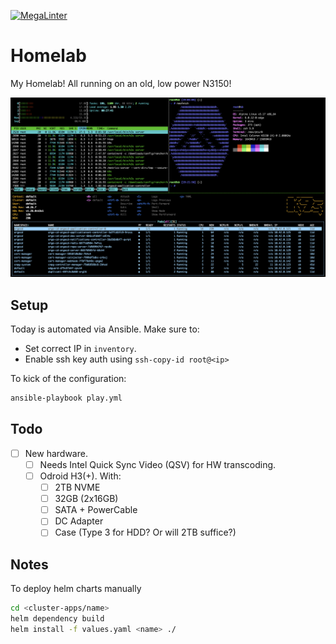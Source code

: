 [![MegaLinter](https://github.com/javydekoning/homelab/workflows/MegaLinter/badge.svg?branch=main)](https://github.com/javydekoning/homelab/actions?query=workflow%3AMegaLinter+branch%3Amain)

# Homelab

My Homelab! All running on an old, low power N3150!

![Screenshot of running apps.](homelab.png)

## Setup

Today is automated via Ansible. Make sure to:
- Set correct IP in `inventory`.
- Enable ssh key auth using `ssh-copy-id root@<ip>`

To kick of the configuration:

```sh
ansible-playbook play.yml
```

## Todo

- [ ] New hardware.
  - [ ] Needs Intel Quick Sync Video (QSV) for HW transcoding.
  - [ ] Odroid H3(+). With:
    - [ ] 2TB NVME
    - [ ] 32GB (2x16GB)
    - [ ] SATA + PowerCable
    - [ ] DC Adapter
    - [ ] Case (Type 3 for HDD? Or will 2TB suffice?)

## Notes

To deploy helm charts manually

```sh
cd <cluster-apps/name>
helm dependency build
helm install -f values.yaml <name> ./
```
